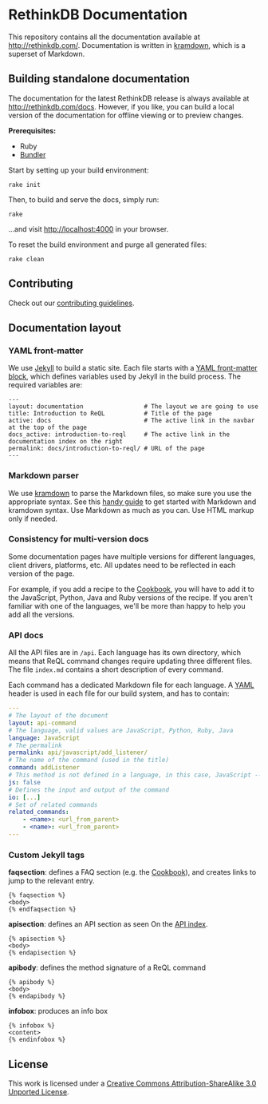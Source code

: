 # RethinkDB Documentation #

This repository contains all the documentation available at <http://rethinkdb.com/>. Documentation is written in [kramdown](http://kramdown.gettalong.org/), which is a superset of Markdown.

## Building standalone documentation ##

The documentation for the latest RethinkDB release is always available at <http://rethinkdb.com/docs>. However, if you like, you can build a local version of the documentation for offline viewing or to preview changes.

__Prerequisites:__
  - Ruby
  - [Bundler](http://bundler.io/)

Start by setting up your build environment:

```
rake init
```

Then, to build and serve the docs, simply run:

```
rake
```

...and visit <http://localhost:4000> in your browser.

To reset the build environment and purge all generated files:

```
rake clean
```

## Contributing ##

Check out our [contributing guidelines](https://github.com/rethinkdb/docs/blob/master/CONTRIBUTING.md).

## Documentation layout ##

### YAML front-matter ###

We use [Jekyll](http://jekyllrb.com/) to build a static site. Each file starts with a [YAML front-matter block](http://jekyllrb.com/docs/frontmatter/), which defines variables used by Jekyll in the build process. The required variables are:

```
---
layout: documentation                 # The layout we are going to use
title: Introduction to ReQL           # Title of the page
active: docs                          # The active link in the navbar at the top of the page
docs_active: introduction-to-reql     # The active link in the documentation index on the right
permalink: docs/introduction-to-reql/ # URL of the page
---
```

### Markdown parser ###

We use [kramdown](http://kramdown.gettalong.org/) to parse the Markdown files, so make sure you use the appropriate syntax. See this [handy guide](http://kramdown.gettalong.org/quickref.html) to get started with Markdown and kramdown syntax. Use Markdown as much as you can. Use HTML markup only if needed.

### Consistency for multi-version docs ###

Some documentation pages have multiple versions for different languages, client drivers, platforms, etc. All updates need to be reflected in each version of the page.

For example, if you add a recipe to the [Cookbook](http://rethinkdb.com/docs/cookbook/javascript/), you will have to add it to the JavaScript, Python, Java and Ruby versions of the recipe. If you aren't familiar with one of the languages, we'll be more than happy to help you add all the versions.

### API docs ###

All the API files are in `/api`. Each language has its own directory, which means that ReQL command changes require updating three different files. The file `index.md` contains a short description of every command.

Each command has a dedicated Markdown file for each language. A [YAML](http://yaml.org/) header is used in each file for our build system, and has to contain:

```yaml
---
# The layout of the document
layout: api-command
# The language, valid values are JavaScript, Python, Ruby, Java
language: JavaScript
# The permalink
permalink: api/javascript/add_listener/
# The name of the command (used in the title)
command: addListener
# This method is not defined in a language, in this case, JavaScript -- (valid keys are js, py, rb) -- optional
js: false
# Defines the input and output of the command
io: [...]
# Set of related commands
related_commands:
    - <name>: <url_from_parent>
    - <name>: <url_from_parent>
---
```

### Custom Jekyll tags ###

__faqsection__: defines a FAQ section (e.g. the [Cookbook](http://rethinkdb.com/docs/cookbook/javascript/)), and creates links to jump to the relevant entry.

```
{% faqsection %}
<body>
{% endfaqsection %}
```

__apisection__: defines an API section as seen On the [API index](http://rethinkdb.com/api/javascript).

```
{% apisection %}
<body>
{% endapisection %}
```

__apibody__: defines the method signature of a ReQL command

```
{% apibody %}
<body>
{% endapibody %}
```

__infobox__: produces an info box

```
{% infobox %}
<content>
{% endinfobox %}
```

## License ##

This work is licensed under a [Creative Commons Attribution-ShareAlike 3.0 Unported License](http://creativecommons.org/licenses/by-sa/3.0/).
